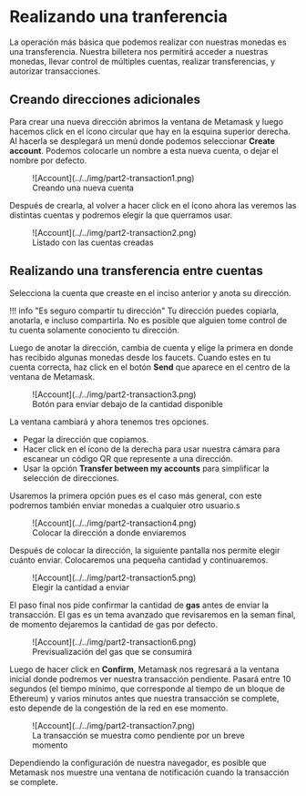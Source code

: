 # Realizando una tranferencia

La operación más básica que podemos realizar con nuestras monedas es una transferencia. Nuestra billetera nos permitirá acceder a nuestras monedas, llevar control de múltiples cuentas, realizar transferencias, y autorizar transacciones.

## Creando direcciones adicionales

Para crear una nueva dirección abrimos la ventana de Metamask y luego hacemos click en el ícono circular que hay en la esquina superior derecha. Al hacerla se desplegará un menú donde podemos seleccionar **Create account**. Podemos colocarle un nombre a esta nueva cuenta, o dejar el nombre por defecto.

<figure markdown>
  ![Account](../../img/part2-transaction1.png)
  <figcaption>Creando una nueva cuenta</figcaption>
</figure>

Después de crearla, al volver a hacer click en el ícono ahora las veremos las distintas cuentas y podremos elegir la que querramos usar.

<figure markdown>
  ![Account](../../img/part2-transaction2.png)
  <figcaption>Listado con las cuentas creadas</figcaption>
</figure>

## Realizando una transferencia entre cuentas

Selecciona la cuenta que creaste en el inciso anterior y anota su dirección.

!!! info "Es seguro compartir tu dirección"
    Tu dirección puedes copiarla, anotarla, e incluso compartirla. No es posible que alguien tome control de tu cuenta solamente conociento tu dirección.

Luego de anotar la dirección, cambia de cuenta y elige la primera en donde has recibido algunas monedas desde los faucets. Cuando estes en tu cuenta correcta, haz click en el botón **Send** que aparece en el centro de la ventana de Metamask.

<figure markdown>
  ![Account](../../img/part2-transaction3.png)
  <figcaption>Botón para enviar debajo de la cantidad disponible</figcaption>
</figure>

La ventana cambiará y ahora tenemos tres opciones.

* Pegar la dirección que copiamos.
* Hacer click en el ícono de la derecha para usar nuestra cámara para escanear un código QR que represente a una dirección.
* Usar la opción **Transfer between my accounts** para simplificar la selección de direcciones.

Usaremos la primera opción pues es el caso más general, con este podremos también enviar monedas a cualquier otro usuario.s

<figure markdown>
  ![Account](../../img/part2-transaction4.png)
  <figcaption>Colocar la dirección a donde enviaremos</figcaption>
</figure>

Después de colocar la dirección, la siguiente pantalla nos permite elegir cuánto enviar. Colocaremos una pequeña cantidad y continuaremos.

<figure markdown>
  ![Account](../../img/part2-transaction5.png)
  <figcaption>Elegir la cantidad a enviar</figcaption>
</figure>

El paso final nos pide confirmar la cantidad de **gas** antes de enviar la transacción. El gas es un tema avanzado que revisaremos en la seman final, de momento dejaremos la cantidad de gas por defecto.

<figure markdown>
  ![Account](../../img/part2-transaction6.png)
  <figcaption>Previsualización del gas que se consumirá</figcaption>
</figure>

Luego de hacer click en **Confirm**, Metamask nos regresará a la ventana inicial donde podremos ver nuestra transacción pendiente. Pasará entre 10 segundos (el tiempo mínimo, que corresponde al tiempo de un bloque de Ethereum) y varios minutos antes que nuestra transacción se complete, esto depende de la congestión de la red en ese momento.

<figure markdown>
  ![Account](../../img/part2-transaction7.png)
  <figcaption>La transacción se muestra como pendiente por un breve momento</figcaption>
</figure>

Dependiendo la configuración de nuestra navegador, es posible que Metamask nos muestre una ventana de notificación cuando la transacción se complete.